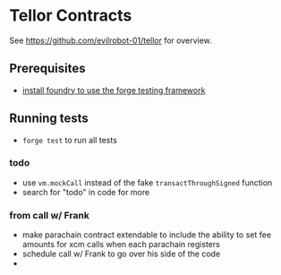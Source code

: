 # Tellor Contracts

See https://github.com/evilrobot-01/tellor for overview.

## Prerequisites
- [install foundry to use the forge testing framework](https://github.com/foundry-rs/foundry#installation)

## Running tests
- `forge test` to run all tests

### todo
- use `vm.mockCall` instead of the fake `transactThroughSigned` function
- search for "todo" in code for more

### from call w/ Frank
- make parachain contract extendable to include the ability to set fee amounts for xcm calls when each parachain registers
- schedule call w/ Frank to go over his side of the code
- 
